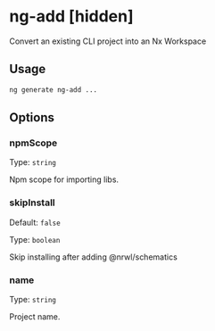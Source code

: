 # ng-add [hidden]

Convert an existing CLI project into an Nx Workspace

## Usage

```bash
ng generate ng-add ...

```

## Options

### npmScope

Type: `string`

Npm scope for importing libs.

### skipInstall

Default: `false`

Type: `boolean`

Skip installing after adding @nrwl/schematics

### name

Type: `string`

Project name.
